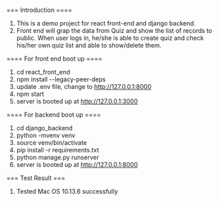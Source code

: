 === Introduction ====
1. This is a demo project for react front-end and django backend.
2. Front end will grap the data from Quiz and show the list of records to public. When user logs in, he/she is able to create quiz and check his/her own quiz 
list and able to show/delete them.


==== For front end boot up ====
1. cd  react_front_end
2.  npm install --legacy-peer-deps
3. update .env file, change to http://127.0.0.1:8000
4.  npm start 
5. server is booted up at http://127.0.0.1:3000

==== For backend boot up ====
1. cd django_backend
2. python -mvenv venv
3. source venv/bin/activate
4. pip install -r requirements.txt
5. python manage.py runserver
6. server is booted up at http://127.0.0.1:8000


=== Test Result ===
1. Tested Mac OS 10.13.6 successfully

